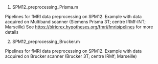 
1. SPM12_preprocessing_Prisma.m

Pipelines for fMRI data preprocessing on SPM12. Example with data acquired on Multiband scanner (Siemens Prisma 3T; centre IRMf-INT; Marseille)
See https://blricrex.hypotheses.org/fmri/fmripipelines for more details


2. SPM12_preprocessing_Brucker.m

Pipelines for fMRI data preprocessing on SPM12. Example with data acquired on Brucker scanner (Brucker 3T; centre IRMf; Marseille)
